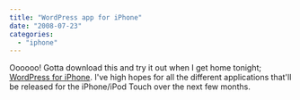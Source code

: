 ```yaml
---
title: "WordPress app for iPhone"
date: "2008-07-23"
categories: 
  - "iphone"
---
```


Oooooo! Gotta download this and try it out when I get home tonight; [WordPress for iPhone](http://iphone.wordpress.org/). I've high hopes for all the different applications that'll be released for the iPhone/iPod Touch over the next few months.
